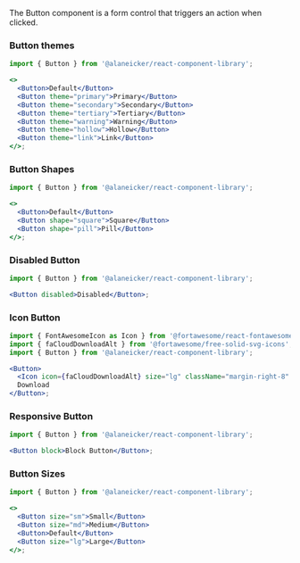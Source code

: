 The Button component is a form control that triggers an action when clicked.

### Button themes

```jsx
import { Button } from '@alaneicker/react-component-library';

<>
  <Button>Default</Button>
  <Button theme="primary">Primary</Button>
  <Button theme="secondary">Secondary</Button>
  <Button theme="tertiary">Tertiary</Button>
  <Button theme="warning">Warning</Button>
  <Button theme="hollow">Hollow</Button>
  <Button theme="link">Link</Button>
</>;
```

### Button Shapes

```jsx
import { Button } from '@alaneicker/react-component-library';

<>
  <Button>Default</Button>
  <Button shape="square">Square</Button>
  <Button shape="pill">Pill</Button>
</>;
```

### Disabled Button

```jsx
import { Button } from '@alaneicker/react-component-library';

<Button disabled>Disabled</Button>;
```

### Icon Button

```jsx
import { FontAwesomeIcon as Icon } from '@fortawesome/react-fontawesome';
import { faCloudDownloadAlt } from '@fortawesome/free-solid-svg-icons';
import { Button } from '@alaneicker/react-component-library';

<Button>
  <Icon icon={faCloudDownloadAlt} size="lg" className="margin-right-8" />
  Download
</Button>;
```

### Responsive Button

```jsx
import { Button } from '@alaneicker/react-component-library';

<Button block>Block Button</Button>;
```

### Button Sizes

```jsx
import { Button } from '@alaneicker/react-component-library';

<>
  <Button size="sm">Small</Button>
  <Button size="md">Medium</Button>
  <Button>Default</Button>
  <Button size="lg">Large</Button>
</>;
```
